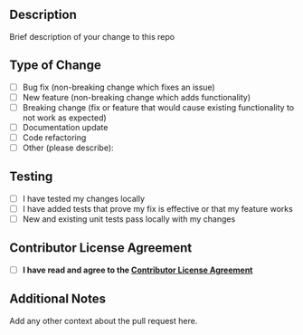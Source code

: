 ## Description
Brief description of your change to this repo

## Type of Change
- [ ] Bug fix (non-breaking change which fixes an issue)
- [ ] New feature (non-breaking change which adds functionality)
- [ ] Breaking change (fix or feature that would cause existing functionality to not work as expected)
- [ ] Documentation update
- [ ] Code refactoring
- [ ] Other (please describe):

## Testing
- [ ] I have tested my changes locally
- [ ] I have added tests that prove my fix is effective or that my feature works
- [ ] New and existing unit tests pass locally with my changes

## Contributor License Agreement
- [ ] **I have read and agree to the [Contributor License Agreement](../CLA.md)**

## Additional Notes
Add any other context about the pull request here.

